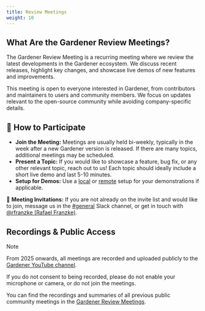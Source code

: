 ```yaml
---
title: Review Meetings
weight: 10
---
```


## What Are the Gardener Review Meetings?

The Gardener Review Meeting is a recurring meeting where we review the latest developments in the Gardener ecosystem. We discuss recent releases, highlight key changes, and showcase live demos of new features and improvements.

This meeting is open to everyone interested in Gardener, from contributors and maintainers to users and community members. We focus on updates relevant to the open-source community while avoiding company-specific details.

## 🤝 How to Participate

- **Join the Meeting:** Meetings are usually held bi-weekly, typically in the week after a new Gardener version is released. If there are many topics, additional meetings may be scheduled.
- **Present a Topic:** If you would like to showcase a feature, bug fix, or any other relevant topic, reach out to us! Each topic should ideally include a short live demo and last 5-10 minutes.
- **Setup for Demos:** Use a [local](https://gardener.cloud/docs/gardener/deployment/getting_started_locally/#developing-gardener) or [remote](https://gardener.cloud/docs/gardener/deployment/getting_started_locally/#remote-local-setup) setup for your demonstrations if applicable.

📅 **Meeting Invitations:** If you are not already on the invite list and would like to join, message us in the [#general](https://gardener-cloud.slack.com/archives/CAPMD6DCG) Slack channel, or get in touch with [@rfranzke (Rafael Franzke)](mailto:rafael.franzke@sap.com).

## Recordings & Public Access

> [!NOTE]
> From 2025 onwards, all meetings are recorded and uploaded publicly to the [Gardener YouTube channel](https://www.youtube.com/@GardenerProject).
>
> If you do not consent to being recorded, please do not enable your microphone or camera, or do not join the meetings.

You can find the recordings and summaries of all previous public community meetings in the [Gardener Review Meetings](./review-meetings/_index.md).
